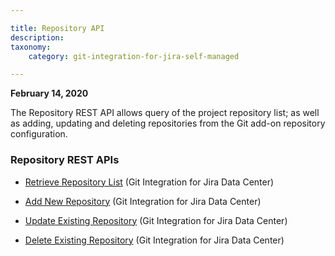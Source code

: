 ```yaml
---

title: Repository API
description:
taxonomy:
    category: git-integration-for-jira-self-managed

---
```

**February 14, 2020**

The Repository REST API allows query of the project repository list; as well as adding, updating and deleting repositories from the Git add-on repository configuration.

### Repository REST APIs

*   [Retrieve Repository List](/wiki/spaces/GIJDC/pages/380666386/Retrieve+Repository+List) (Git Integration for Jira Data Center)

*   [Add New Repository](/wiki/spaces/GIJDC/pages/380666393/Add+New+Repository) (Git Integration for Jira Data Center)

*   [Update Existing Repository](/wiki/spaces/GIJDC/pages/380699263/Update+Existing+Repository) (Git Integration for Jira Data Center)

*   [Delete Existing Repository](/wiki/spaces/GIJDC/pages/380797296/Delete+Existing+Repository) (Git Integration for Jira Data Center)
